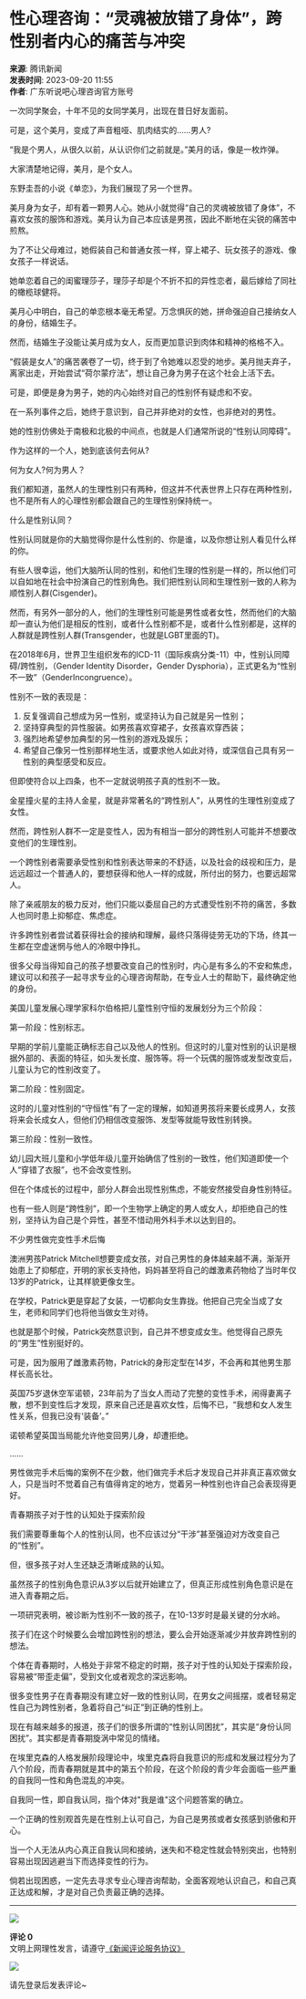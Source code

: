 # 性心理咨询：“灵魂被放错了身体”，跨性别者内心的痛苦与冲突

**来源**: 腾讯新闻  
**发表时间**: 2023-09-20 11:55  
**作者**: 广东听说吧心理咨询官方账号  

一次同学聚会，十年不见的女同学美月，出现在昔日好友面前。

可是，这个美月，变成了声音粗哑、肌肉结实的……男人?

“我是个男人，从很久以前，从认识你们之前就是。”美月的话，像是一枚炸弹。

大家清楚地记得，美月，是个女人。

东野圭吾的小说《单恋》，为我们展现了另一个世界。

美月身为女子，却有着一颗男人心。她从小就觉得“自己的灵魂被放错了身体”，不喜欢女孩的服饰和游戏。美月认为自己本应该是男孩，因此不断地在尖锐的痛苦中煎熬。

为了不让父母难过，她假装自己和普通女孩一样，穿上裙子、玩女孩子的游戏、像女孩子一样说话。

她单恋着自己的闺蜜理莎子，理莎子却是个不折不扣的异性恋者，最后嫁给了同社的橄榄球健将。

美月心中明白，自己的单恋根本毫无希望。万念惧灰的她，拼命强迫自己接纳女人的身份，结婚生子。

然而，结婚生子没能让美月成为女人，反而更加意识到肉体和精神的格格不入。

“假装是女人”的痛苦袭卷了一切，终于到了令她难以忍受的地步。美月抛夫弃子，离家出走，开始尝试“荷尔蒙疗法”，想让自己身为男子在这个社会上活下去。

可是，即便是身为男子，她的内心始终对自己的性别怀有疑虑和不安。

在一系列事件之后，她终于意识到，自己并非绝对的女性，也非绝对的男性。

她的性别仿佛处于南极和北极的中间点，也就是人们通常所说的“性别认同障碍”。

作为这样的一个人，她到底该何去何从?

何为女人?何为男人？

我们都知道，虽然人的生理性别只有两种，但这并不代表世界上只存在两种性别，也不是所有人的心理性别都会跟自己的生理性别保持统一。

什么是性别认同？

性别认同就是你的大脑觉得你是什么性别的、你是谁，以及你想让别人看见什么样的你。

有些人很幸运，他们大脑所认同的性别，和他们生理的性别是一样的，所以他们可以自如地在社会中扮演自己的性别角色。我们把性别认同和生理性别一致的人称为顺性别人群(Cisgender)。

然而，有另外一部分的人，他们的生理性别可能是男性或者女性，然而他们的大脑却一直认为他们是相反的性别，或者什么性别都不是，或者什么性别都是，这样的人群就是跨性别人群(Transgender，也就是LGBT里面的T)。

在2018年6月，世界卫生组织发布的ICD-11（国际疾病分类-11）中，性别认同障碍/跨性别，（Gender Identity Disorder，Gender Dysphoria），正式更名为“性别不一致”（GenderIncongruence）。

性别不一致的表现是：

1. 反复强调自己想成为另一性别，或坚持认为自己就是另一性别；
2. 坚持穿典型的异性服装。如男孩喜欢穿裙子，女孩喜欢穿西装；
3. 强烈地希望参加典型的另一性别的游戏及娱乐；
4. 希望自己像另一性别那样地生活，或要求他人如此对待，或深信自己具有另一性别的典型感受和反应。

但即使符合以上四条，也不一定就说明孩子真的性别不一致。

金星撞火星的主持人金星，就是非常著名的“跨性别人”，从男性的生理性别变成了女性。

然而，跨性别人群不一定是变性人，因为有相当一部分的跨性别人可能并不想要改变他们的生理性别。

一个跨性别者需要承受性别和性别表达带来的不舒适，以及社会的歧视和压力，是远远超过一个普通人的，要想获得和他人一样的成就，所付出的努力，也要远超常人。

除了亲戚朋友的极力反对，他们只能以委屈自己的方式遭受性别不符的痛苦，多数人也同时患上抑郁症、焦虑症。

许多跨性别者尝试着获得社会的接纳和理解，最终只落得徒劳无功的下场，终其一生都在空虚迷惘与他人的冷眼中挣扎。

很多父母当得知自己的孩子想要改变自己的性别时，内心是有多么的不安和焦虑，建议可以和孩子一起寻求专业的心理咨询帮助，在专业人士的帮助下，最终确定他的身份。

美国儿童发展心理学家科尔伯格把儿童性别守恒的发展划分为三个阶段：

第一阶段：性别标志。

早期的学前儿童能正确标志自己以及他人的性别。但这时的儿童对性别的认识是根据外部的、表面的特征，如头发长度、服饰等。将一个玩偶的服饰或发型改变后，儿童认为它的性别改变了。

第二阶段：性别固定。

这时的儿童对性别的“守恒性”有了一定的理解，如知道男孩将来要长成男人，女孩将来会长成女人，但他们仍相信改变服饰、发型等就能导致性别转换。

第三阶段：性别一致性。

幼儿园大班儿童和小学低年级儿童开始确信了性别的一致性，他们知道即使一个人“穿错了衣服”，也不会改变性别。

但在个体成长的过程中，部分人群会出现性别焦虑，不能安然接受自身性别特征。

也有一些人则是“跨性别”，即一个生物学上确定的男人或女人，却拒绝自己的性别，坚持认为自己是个异性，甚至不惜动用外科手术以达到目的。

不少男性做完变性手术后悔

澳洲男孩Patrick Mitchell想要变成女孩，对自己男性的身体越来越不满，渐渐开始患上了抑郁症，开明的家长支持他，妈妈甚至将自己的雌激素药物给了当时年仅13岁的Patrick，让其样貌更像女生。

在学校，Patrick更是穿起了女装，一切都向女生靠拢。他把自己完全当成了女生，老师和同学们也将他当做女生对待。

也就是那个时候，Patrick突然意识到，自己并不想变成女生。他觉得自己原先的“男生”性别挺好的。

可是，因为服用了雌激素药物，Patrick的身形定型在14岁，不会再和其他男生那样长高长壮。

英国75岁退休空军诺顿，23年前为了当女人而动了完整的变性手术，闹得妻离子散，想不到变性后才发现，原来自己还是喜欢女性，后悔不已，“我想和女人发生性关系，但我已没有‘装备’。”

诺顿希望英国当局能允许他变回男儿身，却遭拒绝。

……

男性做完手术后悔的案例不在少数，他们做完手术后才发现自己并非真正喜欢做女人，只是当时不觉着自己有值得肯定的地方，觉着另一种性别也许自己会表现得更好。

青春期孩子对于性的认知处于探索阶段

我们需要尊重每个人的性别认同，也不应该过分“干涉”甚至强迫对方改变自己的“性别”。

但，很多孩子对人生还缺乏清晰成熟的认知。

虽然孩子的性别角色意识从3岁以后就开始建立了，但真正形成性别角色意识是在进入青春期之后。

一项研究表明，被诊断为性别不一致的孩子，在10-13岁时是最关键的分水岭。

孩子们在这个时候要么会增加跨性别的想法，要么会开始逐渐减少并放弃跨性别的想法。

个体在青春期时，人格处于非常不稳定的时期，孩子对于性的认知处于探索阶段，容易被“带歪走偏”，受到文化或者观念的深远影响。

很多变性男子在青春期没有建立好一致的性别认同，在男女之间摇摆，或者轻易定性自己为跨性别者，急着将自己“纠正”到正确的性别上。

现在有越来越多的报道，孩子们的很多所谓的“性别认同困扰”，其实是“身份认同困扰”。其实都是青春期旋涡中常见的情绪。

在埃里克森的人格发展阶段理论中，埃里克森将自我意识的形成和发展过程分为了八个阶段，而青春期就是其中的第五个阶段，在这个阶段的青少年会面临一些严重的自我同一性和角色混乱的冲突。

自我同一性，即自我认同，指个体对"我是谁"这个问题答案的确立。

一个正确的性别观首先是在性别上认可自己，为自己是男孩或者女孩感到骄傲和开心。

当一个人无法从内心真正自我认同和接纳，迷失和不稳定性就会特别突出，也特别容易出现因逃避当下而选择变性的行为。

倘若出现困惑，一定先去寻求专业心理咨询帮助，全面客观地认识自己，和自己真正达成和解，才是对自己负责最正确的选择。

---

![](https://inews.gtimg.com/newsapp_bt/0/1012205723968_6694/0)

**评论 0**  
文明上网理性发言，请遵守[《新闻评论服务协议》](https://new.qq.com/static/coralinfo.htm)  

![](http://inews.gtimg.com/newsapp_ls/0/12597139796/0)

请先登录后发表评论~